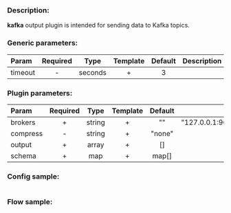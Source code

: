 ### Description:

**kafka** output plugin is intended for sending data to Kafka topics.


### Generic parameters:

| Param   | Required |  Type   | Template | Default | Description |
|:--------|:--------:|:-------:|:--------:|:-------:|:------------|
| timeout |    -     | seconds |    +     |    3    |             |



### Plugin parameters:

| Param    | Required |  Type  | Template | Default |                Example                 | Description |
|:---------|:--------:|:------:|:--------:|:-------:|:--------------------------------------:|:------------|
| brokers  |    +     | string |    +     |   ""    | "127.0.0.1:9092,host.example.com:1111" |             |
| compress |    -     | string |    +     | "none"  |                 "zstd"                 |             |
| output   |    +     | array  |    +     |   []    |                ["news"]                |             |
| schema   |    +     |  map   |    +     |  map[]  |              see example               |             |


### Config sample:

```toml

```

### Flow sample:

```yaml
```
